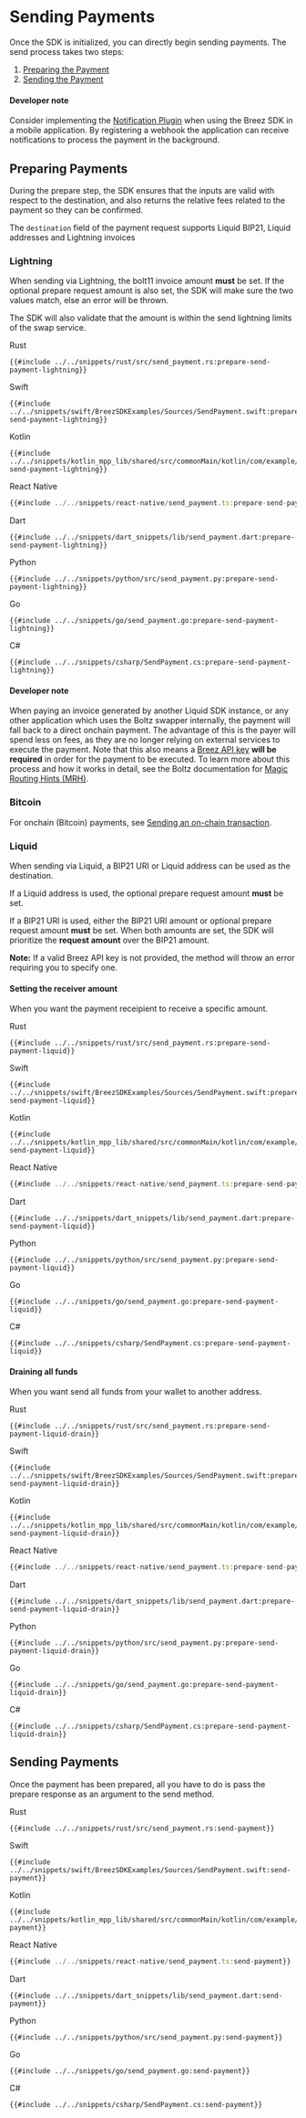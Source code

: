 # Sending Payments

Once the SDK is initialized, you can directly begin sending payments. The send process takes two steps:
1. [Preparing the Payment](send_payment.md#preparing-payments)
1. [Sending the Payment](send_payment.md#sending-payments-1)

<div class="warning">
<h4>Developer note</h4>
Consider implementing the <a href="/notifications/getting_started.md">Notification Plugin</a> when using the Breez SDK in a mobile application. By registering a webhook the application can receive notifications to process the payment in the background.
</div>

## Preparing Payments 
During the prepare step, the SDK ensures that the inputs are valid with respect to the destination,
and also returns the relative fees related to the payment so they can be confirmed. 

The `destination` field of the payment request supports Liquid BIP21, Liquid addresses and Lightning invoices

### Lightning
When sending via Lightning, the bolt11 invoice amount **must** be set. If the optional prepare request amount is also set, the SDK will make sure the two values match, else an error will be thrown. 

The SDK will also validate that the amount is within the send lightning limits of the swap service.

<custom-tabs category="lang">
<div slot="title">Rust</div>
<section>

```rust,ignore
{{#include ../../snippets/rust/src/send_payment.rs:prepare-send-payment-lightning}}
```
</section>

<div slot="title">Swift</div>
<section>

```swift,ignore
{{#include ../../snippets/swift/BreezSDKExamples/Sources/SendPayment.swift:prepare-send-payment-lightning}}
```
</section>

<div slot="title">Kotlin</div>
<section>

```kotlin,ignore
{{#include ../../snippets/kotlin_mpp_lib/shared/src/commonMain/kotlin/com/example/kotlinmpplib/SendPayment.kt:prepare-send-payment-lightning}}
```
</section>

<div slot="title">React Native</div>
<section>

```typescript
{{#include ../../snippets/react-native/send_payment.ts:prepare-send-payment-lightning}}
```
</section>

<div slot="title">Dart</div>
<section>

```dart,ignore
{{#include ../../snippets/dart_snippets/lib/send_payment.dart:prepare-send-payment-lightning}}
```
</section>

<div slot="title">Python</div>
<section>

```python,ignore 
{{#include ../../snippets/python/src/send_payment.py:prepare-send-payment-lightning}}
```
</section>

<div slot="title">Go</div>
<section>

```go,ignore
{{#include ../../snippets/go/send_payment.go:prepare-send-payment-lightning}}
```
</section>

<div slot="title">C#</div>
<section>

```cs,ignore
{{#include ../../snippets/csharp/SendPayment.cs:prepare-send-payment-lightning}}
```
</section>
</custom-tabs>

<div class="warning">
<h4>Developer note</h4>
When paying an invoice generated by another Liquid SDK instance, or any other application which uses the Boltz swapper internally, the payment will fall back to a direct onchain payment. 
The advantage of this is the payer will spend less on fees, as they are no longer relying on external services to execute the payment. 
Note that this also means a <a target="_blank" href="{{api_key_form_uri}}">Breez API key</a> <b>will be required</b> in order for the payment to be executed. 
To learn more about this process and how it works in detail, see the Boltz documentation for  <a target="_blank" href="https://docs.boltz.exchange/v/api/magic-routing-hints">Magic Routing Hints (MRH)</a>.
</div>

### Bitcoin

For onchain (Bitcoin) payments, see [Sending an on-chain transaction](pay_onchain.md).

### Liquid
When sending via Liquid, a BIP21 URI or Liquid address can be used as the destination. 

If a Liquid address is used, the optional prepare request amount **must** be set. 

If a BIP21 URI is used, either the BIP21 URI amount or optional prepare request amount **must** be set. When both amounts are set, the SDK will prioritize the **request amount** over the BIP21 amount.

**Note:** If a valid Breez API key is not provided, the method will throw an error requiring you to specify one.

#### Setting the receiver amount
When you want the payment receipient to receive a specific amount.

<custom-tabs category="lang">
<div slot="title">Rust</div>
<section>

```rust,ignore
{{#include ../../snippets/rust/src/send_payment.rs:prepare-send-payment-liquid}}
```
</section>

<div slot="title">Swift</div>
<section>

```swift,ignore
{{#include ../../snippets/swift/BreezSDKExamples/Sources/SendPayment.swift:prepare-send-payment-liquid}}
```
</section>

<div slot="title">Kotlin</div>
<section>

```kotlin,ignore
{{#include ../../snippets/kotlin_mpp_lib/shared/src/commonMain/kotlin/com/example/kotlinmpplib/SendPayment.kt:prepare-send-payment-liquid}}
```
</section>

<div slot="title">React Native</div>
<section>

```typescript
{{#include ../../snippets/react-native/send_payment.ts:prepare-send-payment-liquid}}
```
</section>

<div slot="title">Dart</div>
<section>

```dart,ignore
{{#include ../../snippets/dart_snippets/lib/send_payment.dart:prepare-send-payment-liquid}}
```
</section>

<div slot="title">Python</div>
<section>

```python,ignore 
{{#include ../../snippets/python/src/send_payment.py:prepare-send-payment-liquid}}
```
</section>

<div slot="title">Go</div>
<section>

```go,ignore
{{#include ../../snippets/go/send_payment.go:prepare-send-payment-liquid}}
```
</section>

<div slot="title">C#</div>
<section>

```cs,ignore
{{#include ../../snippets/csharp/SendPayment.cs:prepare-send-payment-liquid}}
```
</section>
</custom-tabs>

#### Draining all funds
When you want send all funds from your wallet to another address.

<custom-tabs category="lang">
<div slot="title">Rust</div>
<section>

```rust,ignore
{{#include ../../snippets/rust/src/send_payment.rs:prepare-send-payment-liquid-drain}}
```
</section>

<div slot="title">Swift</div>
<section>

```swift,ignore
{{#include ../../snippets/swift/BreezSDKExamples/Sources/SendPayment.swift:prepare-send-payment-liquid-drain}}
```
</section>

<div slot="title">Kotlin</div>
<section>

```kotlin,ignore
{{#include ../../snippets/kotlin_mpp_lib/shared/src/commonMain/kotlin/com/example/kotlinmpplib/SendPayment.kt:prepare-send-payment-liquid-drain}}
```
</section>

<div slot="title">React Native</div>
<section>

```typescript
{{#include ../../snippets/react-native/send_payment.ts:prepare-send-payment-liquid-drain}}
```
</section>

<div slot="title">Dart</div>
<section>

```dart,ignore
{{#include ../../snippets/dart_snippets/lib/send_payment.dart:prepare-send-payment-liquid-drain}}
```
</section>

<div slot="title">Python</div>
<section>

```python,ignore 
{{#include ../../snippets/python/src/send_payment.py:prepare-send-payment-liquid-drain}}
```
</section>

<div slot="title">Go</div>
<section>

```go,ignore
{{#include ../../snippets/go/send_payment.go:prepare-send-payment-liquid-drain}}
```
</section>

<div slot="title">C#</div>
<section>

```cs,ignore
{{#include ../../snippets/csharp/SendPayment.cs:prepare-send-payment-liquid-drain}}
```
</section>
</custom-tabs>


## Sending Payments
Once the payment has been prepared, all you have to do is pass the prepare response as an argument to the
send method.

<custom-tabs category="lang">
<div slot="title">Rust</div>
<section>

```rust,ignore
{{#include ../../snippets/rust/src/send_payment.rs:send-payment}}
```
</section>

<div slot="title">Swift</div>
<section>

```swift,ignore
{{#include ../../snippets/swift/BreezSDKExamples/Sources/SendPayment.swift:send-payment}}
```
</section>

<div slot="title">Kotlin</div>
<section>

```kotlin,ignore
{{#include ../../snippets/kotlin_mpp_lib/shared/src/commonMain/kotlin/com/example/kotlinmpplib/SendPayment.kt:send-payment}}
```
</section>

<div slot="title">React Native</div>
<section>

```typescript
{{#include ../../snippets/react-native/send_payment.ts:send-payment}}
```
</section>

<div slot="title">Dart</div>
<section>

```dart,ignore
{{#include ../../snippets/dart_snippets/lib/send_payment.dart:send-payment}}
```
</section>

<div slot="title">Python</div>
<section>

```python,ignore 
{{#include ../../snippets/python/src/send_payment.py:send-payment}}
```
</section>

<div slot="title">Go</div>
<section>

```go,ignore
{{#include ../../snippets/go/send_payment.go:send-payment}}
```
</section>

<div slot="title">C#</div>
<section>

```cs,ignore
{{#include ../../snippets/csharp/SendPayment.cs:send-payment}}
```
</section>
</custom-tabs>
